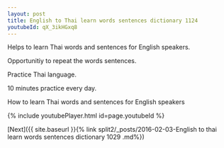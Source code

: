 ```yaml
---
layout: post
title: English to Thai learn words sentences dictionary 1124 
youtubeId: qX_3ikHGxq8
---
```

 
 
Helps to learn Thai words and sentences for English speakers.

Opportunitiy to repeat the words sentences. 

Practice Thai language. 
 
10 minutes practice every day. 
 
How to learn Thai words and sentences for English speakers 
 
{% include youtubePlayer.html id=page.youtubeId %}
 
 
[Next]({{ site.baseurl }}{% link  split2/_posts/2016-02-03-English to thai learn words sentences dictionary 1029 .md%})
 
